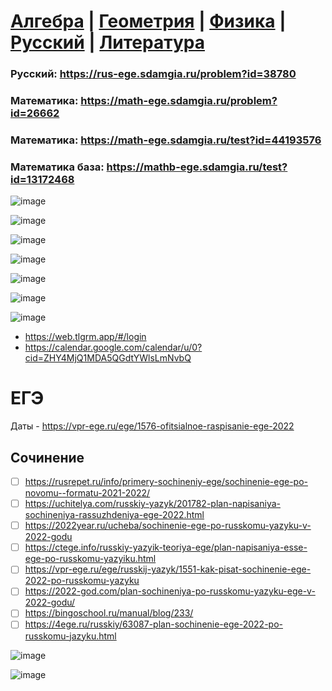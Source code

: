 # [Алгебра](https://github.com/sch1432/sch1432/tree/main/math) | [Геометрия](https://github.com/sch1432/sch1432/tree/main/math#Геометрия) | [Физика](https://github.com/sch1432/sch1432/tree/main/fiz) | [Русский](https://github.com/sch1432/sch1432/tree/main/rus) | [Литература](https://github.com/sch1432/sch1432/tree/main/lit)

### Русский: https://rus-ege.sdamgia.ru/problem?id=38780
### Математика: https://math-ege.sdamgia.ru/problem?id=26662
### Математика: https://math-ege.sdamgia.ru/test?id=44193576
### Математика база: https://mathb-ege.sdamgia.ru/test?id=13172468

![image](https://user-images.githubusercontent.com/70198995/161596423-31cc6736-a3fc-442a-852c-2f692f6a959a.png)

![image](https://user-images.githubusercontent.com/70198995/161596617-641ab6ab-f556-4d46-bfc6-56efe526ce96.png)

![image](https://user-images.githubusercontent.com/70198995/160241587-ef2a0301-54ca-4d20-8144-61748971dae7.png)

![image](https://user-images.githubusercontent.com/70198995/160241605-a4d34750-a8c7-48a9-baa2-91ff2bf19d69.png)

![image](https://user-images.githubusercontent.com/70198995/160241665-83f902ca-d696-4407-ab73-8ebbae336c03.png)

![image](https://user-images.githubusercontent.com/70198995/160388085-b256cbb2-70e6-4cd0-85f4-a1f34830f9e6.png)


![image](https://user-images.githubusercontent.com/97444278/152787874-5084061e-1b2c-43dc-958b-560c8ca76e8e.png)

- https://web.tlgrm.app/#/login
- https://calendar.google.com/calendar/u/0?cid=ZHY4MjQ1MDA5QGdtYWlsLmNvbQ

# ЕГЭ
Даты - https://vpr-ege.ru/ege/1576-ofitsialnoe-raspisanie-ege-2022


## Сочинение
- [ ] https://rusrepet.ru/info/primery-sochineniy-ege/sochinenie-ege-po-novomu--formatu-2021-2022/
- [ ] https://uchitelya.com/russkiy-yazyk/201782-plan-napisaniya-sochineniya-rassuzhdeniya-ege-2022.html
- [ ] https://2022year.ru/ucheba/sochinenie-ege-po-russkomu-yazyku-v-2022-godu
- [ ] https://ctege.info/russkiy-yazyik-teoriya-ege/plan-napisaniya-esse-ege-po-russkomu-yazyiku.html
- [ ] https://vpr-ege.ru/ege/russkij-yazyk/1551-kak-pisat-sochinenie-ege-2022-po-russkomu-yazyku
- [ ] https://2022-god.com/plan-sochineniya-po-russkomu-yazyku-ege-v-2022-godu/
- [ ] https://bingoschool.ru/manual/blog/233/
- [ ] https://4ege.ru/russkiy/63087-plan-sochinenie-ege-2022-po-russkomu-jazyku.html

![image](https://user-images.githubusercontent.com/70198995/158185745-7199f1f9-69b1-40d8-b5c3-72da80e8e69a.png)

![image](https://user-images.githubusercontent.com/70198995/158437431-af1e008c-4e3a-4773-9046-d7492e1bb605.png)
